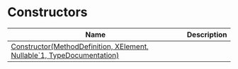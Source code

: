 # Constructors
|Name|Description|
|---|---|
|[Constructor(MethodDefinition, XElement, Nullable`1, TypeDocumentation)](/docs/DotNetDocs/MemberDocumentations/MethodDocumentation/Constructors/Constructor_MethodDefinition%2c%20XElement%2c%20Nulla6691.md)||
